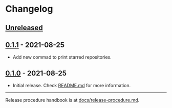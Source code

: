 # Changelog

## [Unreleased](https://github.com/kafji/shub/tree/master)

## [0.1.1](https://github.com/kafji/shub/tree/v0.1.1) - 2021-08-25

- Add new commad to print starred repositories.

## [0.1.0](https://github.com/kafji/shub/tree/v0.1.0) - 2021-08-25

- Initial release. Check [README.md](README.md) for more information.

---

Release procedure handbook is at [docs/release-procedure.md](docs/release-procedure.md).
